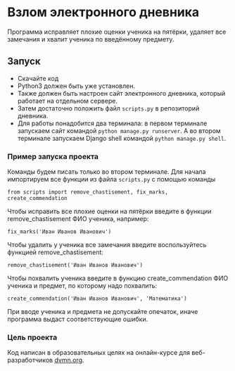 # Взлом электронного дневника

Программа исправляет плохие оценки ученика на пятёрки, удаляет все замечания и хвалит ученика по введённому предмету.  

## Запуск

- Скачайте код
- Python3 должен быть уже установлен. 
- Также должен быть настроен сайт электронного дневника, который работает на отдельном сервере. 
- Затем достаточно положить файл `scripts.py` в репозиторий дневника. 
- Для работы понадобится два терминала: в первом терминале запускаем сайт командой `python manage.py runserver`. А во втором терминале запускаем Django shell командой `python manage.py shell`.

### Пример запуска проекта

Команды будем писать только во втором терминале. 
Для начала импортируем все функции из файла `scripts.py` с помощью команды 
```
from scripts import remove_chastisement, fix_marks, create_commendation
```
Чтобы исправить все плохие оценки на пятёрки введите в функции remove_chastisement ФИО ученика, например: 
```
fix_marks('Иван Иванов Иванович')
```
Чтобы удалить у ученика все замечания введите воспользуйтесь функцией remove_chastisement: 
```
remove_chastisement('Иван Иванов Иванович')
```
Чтобы похвалить ученика введите в функцию create_commendation ФИО ученика и предмет, по которому надо похвалить:
```
create_commendation('Иван Иванов Иванович', 'Математика')
```
При вводе ученика и предмета не допускайте опечаток, иначе программа выдаст соответствующие ошибки. 

### Цель проекта

Код написан в образовательных целях на онлайн-курсе для веб-разработчиков [dvmn.org](https://dvmn.org/).